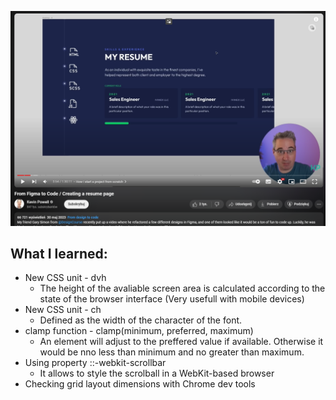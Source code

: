 ![](screen1.PNG)

## What I learned: 
- New CSS unit - dvh
  - The height of the avaliable screen area is calculated according 
    to the state of the browser interface (Very usefull with mobile devices)
- New CSS unit - ch
  - Defined as the width of the character of the font.
- clamp function - clamp(minimum, preferred, maximum)
  - An element will adjust to the preffered value if available. Otherwise it would be nno less than minimum and no greater than maximum. 
- Using property ::-webkit-scrollbar
  - It allows to style the scrolball in a WebKit-based browser
- Checking grid layout dimensions with Chrome dev tools